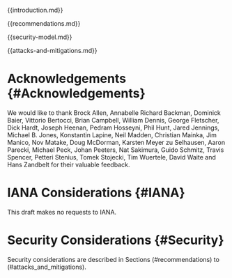 
{{introduction.md}}

{{recommendations.md}}

{{security-model.md}}

{{attacks-and-mitigations.md}}

# Acknowledgements {#Acknowledgements}
      
We would like to thank 
Brock Allen,
Annabelle Richard Backman,
Dominick Baier,
Vittorio Bertocci,
Brian Campbell,
William Dennis,
George Fletscher,
Dick Hardt,
Joseph Heenan,
Pedram Hosseyni,
Phil Hunt,
Jared Jennings,
Michael B. Jones,
Konstantin Lapine,
Neil Madden,
Christian Mainka,
Jim Manico,
Nov Matake,
Doug McDorman,
Karsten Meyer zu Selhausen,
Aaron Parecki,
Michael Peck,
Johan Peeters,
Nat Sakimura,
Guido Schmitz,
Travis Spencer,
Petteri Stenius,
Tomek Stojecki,
Tim Wuertele,
David Waite and
Hans Zandbelt
 for their valuable feedback.
    

# IANA Considerations {#IANA}
      
This draft makes no requests to IANA.
    

# Security Considerations {#Security}
      
Security considerations are described in Sections (#recommendations) to (#attacks_and_mitigations).
    
